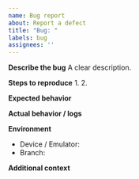 ```yaml
---
name: Bug report
about: Report a defect
title: "Bug: "
labels: bug
assignees: ''
---
```


**Describe the bug**
A clear description.

**Steps to reproduce**
1. 
2. 

**Expected behavior**

**Actual behavior / logs**

**Environment**
- Device / Emulator:
- Branch:

**Additional context**
